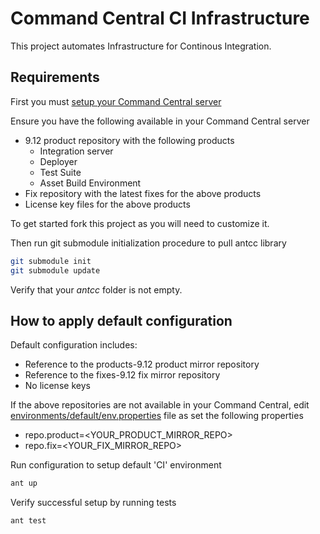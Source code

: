 # Command Central CI Infrastructure 

This project automates Infrastructure for Continous Integration.

## Requirements

First you must [setup your Command Central server](https://github.com/SoftwareAG/sagdevops-cc-server)

Ensure you have the following available in your Command Central server

* 9.12 product repository with the following products
  * Integration server
  * Deployer
  * Test Suite
  * Asset Build Environment
* Fix repository with the latest fixes for the above products
* License key files for the above products


To get started fork this project as you will need to customize it.

Then run git submodule initialization procedure to pull antcc library

```bash
git submodule init
git submodule update
```

Verify that your _antcc_ folder is not empty.

## How to apply default configuration

Default configuration includes:

* Reference to the products-9.12 product mirror repository
* Reference to the fixes-9.12 fix mirror repository
* No license keys

If the above repositories are not available in your Command Central, 
edit [environments/default/env.properties](environments/default/env.properties) file as set the following properties

* repo.product=<YOUR_PRODUCT_MIRROR_REPO>
* repo.fix=<YOUR_FIX_MIRROR_REPO>

Run configuration to setup default 'CI' environment 

```bash
ant up
```

Verify successful setup by running tests

```bash
ant test
```
